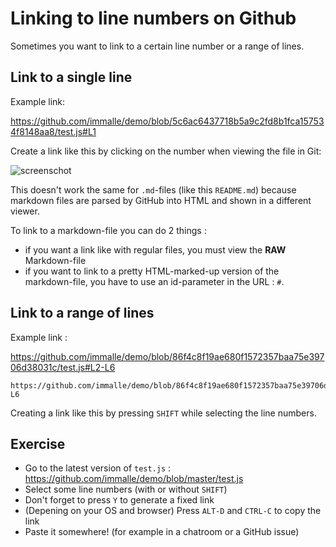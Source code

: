 # Linking to line numbers on Github

Sometimes you want to link to a certain line number or a range of lines.

## Link to a single line

Example link:

https://github.com/immalle/demo/blob/5c6ac6437718b5a9c2fd8b1fca157534f8148aa8/test.js#L1

Create a link like this by clicking on the number when viewing the file in Git:

![screenschot](https://cloud.githubusercontent.com/assets/2732197/11383747/a63762b8-930a-11e5-8c75-b819b9a9c60d.png)

This doesn't work the same for `.md`-files (like this `README.md`) because
markdown files are parsed by GitHub into HTML and shown in a different viewer.

To link to a markdown-file you can do 2 things :

- if you want a link like with regular files, you must view the **RAW** Markdown-file 
- if you want to link to a pretty HTML-marked-up version of the markdown-file, you
  have to use an id-parameter in the URL : `#`.

## Link to a range of lines 

Example link :

https://github.com/immalle/demo/blob/86f4c8f19ae680f1572357baa75e39706d38031c/test.js#L2-L6

```
https://github.com/immalle/demo/blob/86f4c8f19ae680f1572357baa75e39706d38031c/test.js#L2-L6
```

Creating a link like this by pressing `SHIFT` while selecting the line numbers.

## Exercise

- Go to the latest version of `test.js` : https://github.com/immalle/demo/blob/master/test.js 
- Select some line numbers (with or without `SHIFT`)
- Don't forget to press `Y` to generate a fixed link
- (Depening on your OS and browser) Press `ALT-D` and `CTRL-C` to copy the link
- Paste it somewhere! (for example in a chatroom or a GitHub issue)
